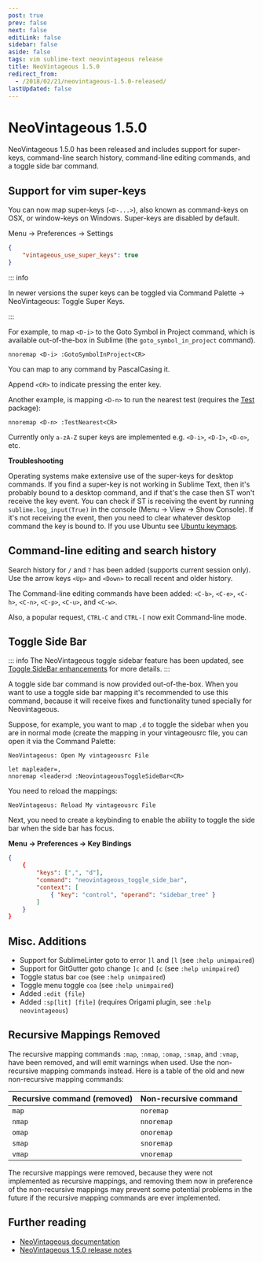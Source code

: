 ```yaml
---
post: true
prev: false
next: false
editLink: false
sidebar: false
aside: false
tags: vim sublime-text neovintageous release
title: NeoVintageous 1.5.0
redirect_from:
  - /2018/02/21/neovintageous-1.5.0-released/
lastUpdated: false
---
```


# NeoVintageous 1.5.0

NeoVintageous 1.5.0 has been released and includes support for super-keys, command-line search history, command-line editing commands, and a toggle side bar command.

## Support for vim super-keys

You can now map super-keys (`<D-...>`), also known as command-keys on OSX, or window-keys on Windows. Super-keys are disabled by default.

Menu → Preferences → Settings

```json
{
    "vintageous_use_super_keys": true
}
```

::: info

In newer versions the super keys can be toggled via Command Palette → NeoVintageous: Toggle Super Keys.

:::

<!-- {% include note.html content="In newer versions the super keys can be toggled via Command Palette → NeoVintageous: Toggle Super Keys." %} -->

For example, to map `<D-i>` to the Goto Symbol in Project command, which is available out-of-the-box in Sublime (the `goto_symbol_in_project` command).

```vim
nnoremap <D-i> :GotoSymbolInProject<CR>
```

You can map to any command by PascalCasing it.

Append `<CR>` to indicate pressing the enter key.

Another example, is mapping `<D-n>` to run the nearest test (requires the [Test](https://github.com/gerardroche/sublime-test) package):

```vim
nnoremap <D-n> :TestNearest<CR>
```

Currently only `a-zA-Z` super keys are implemented e.g. `<D-i>`, `<D-I>`, `<D-o>`, etc.

**Troubleshooting**

Operating systems make extensive use of the super-keys for desktop commands. If you find a super-key is not working in Sublime Text, then it's probably bound to a desktop command, and if that's the case then ST won't receive the key event. You can check if ST is receiving the event by running `sublime.log_input(True)` in the console (Menu → View → Show Console). If it's not receiving the event, then you need to clear whatever desktop command the key is bound to. If you use Ubuntu see [Ubuntu keymaps](/2018/02/17/ubuntu-keymaps/).

## Command-line editing and search history

Search history for `/` and `?` has been added (supports current session only). Use the arrow keys `<Up>` and `<Down>` to recall recent and older history.

The Command-line editing commands have been added: `<C-b>`, `<C-e>`, `<C-h>`, `<C-n>`, `<C-p>`, `<C-u>`, and `<C-w>`.

Also, a popular request, `CTRL-C` and `CTRL-[` now exit Command-line mode.

## Toggle Side Bar

::: info
The NeoVintageous toggle sidebar feature has been updated, see [Toggle SideBar enhancements](/2023/05/15/neovintageous-toggle-sidebar/) for more details.
:::

A toggle side bar command is now provided out-of-the-box. When you want to use a toggle side bar mapping it's recommended to use this command, because it will receive fixes and functionality tuned specially for Neovintageous.

Suppose, for example, you want to map `,d` to toggle the sidebar when you are in normal mode (create the mapping in your vintageousrc file, you can open it via the Command Palette:


```console
NeoVintageous: Open My vintageousrc File
```

```vim
let mapleader=,
nnoremap <leader>d :NeovintageousToggleSideBar<CR>
```

You need to reload the mappings:

```console
NeoVintageous: Reload My vintageousrc File
```

Next, you need to create a keybinding to enable the ability to toggle the side bar when the side bar has focus.

**Menu → Preferences → Key Bindings**

```json
{
    {
        "keys": [",", "d"],
        "command": "neovintageous_toggle_side_bar",
        "context": [
            { "key": "control", "operand": "sidebar_tree" }
        ]
    }
}
```

## Misc. Additions

* Support for SublimeLinter goto to error `]l` and `[l` (see `:help unimpaired`)
* Support for GitGutter goto change `]c` and `[c` (see `:help unimpaired`)
* Toggle status bar `coe` (see `:help unimpaired`)
* Toggle menu toggle `coa` (see `:help unimpaired`)
* Added `:edit {file}`
* Added `:sp[lit] [file]` (requires Origami plugin, see `:help neovintageous`)

## Recursive Mappings Removed

The recursive mapping commands `:map`, `:nmap`, `:omap`, `:smap`, and `:vmap`, have been removed, and will emit warnings when used. Use the non-recursive mapping commands instead. Here is a table of the old and new non-recursive mapping commands:

Recursive command  (removed) | Non-recursive command
---------------------------- | ---------------------
`map` | `noremap`
`nmap` | `nnoremap`
`omap` | `onoremap`
`smap` | `snoremap`
`vmap` | `vnoremap`

The recursive mappings were removed, because they were not implemented as recursive mappings, and removing them now in preference of the non-recursive mappings may prevent some potential problems in the future if the recursive mapping commands are ever implemented.

## Further reading

* [NeoVintageous documentation](https://neovintageous.github.io/)
* [NeoVintageous 1.5.0 release notes](https://github.com/NeoVintageous/NeoVintageous/releases/tag/1.5.0)
